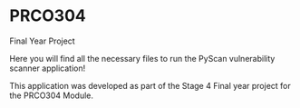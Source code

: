 # PRCO304
Final Year Project

Here you will find all the necessary files to run the PyScan vulnerability scanner application!

This application was developed as part of the Stage 4 Final year project for the PRCO304 Module.
